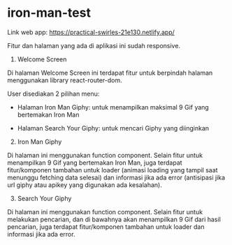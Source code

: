 # iron-man-test

Link web app: https://practical-swirles-21e130.netlify.app/

Fitur dan halaman yang ada di aplikasi ini sudah responsive.

1. Welcome Screen

Di halaman Welcome Screen ini terdapat fitur untuk berpindah halaman menggunakan library react-router-dom. 

User disediakan 2 pilihan menu:  

- Halaman Iron Man Giphy: untuk menampilkan maksimal 9 Gif yang bertemakan Iron Man

- Halaman Search Your Giphy: untuk mencari Giphy yang diinginkan 


2. Iron Man Giphy

Di halaman ini menggunakan function component. Selain fitur untuk menampilkan 9 Gif yang bertemakan Iron Man, juga terdapat fitur/komponen tambahan untuk loader (animasi loading yang tampil saat menunggu fetching data selesai) dan informasi jika ada error (antisipasi jika url giphy atau apikey yang digunakan ada kesalahan).

3. Search Your Giphy

Di halaman ini menggunakan function component. Selain fitur untuk melakukan pencarian, dan di bawahnya akan menampilkan 9 Gif dari hasil pencarian, juga terdapat fitur/komponen tambahan untuk loader dan informasi jika ada error.